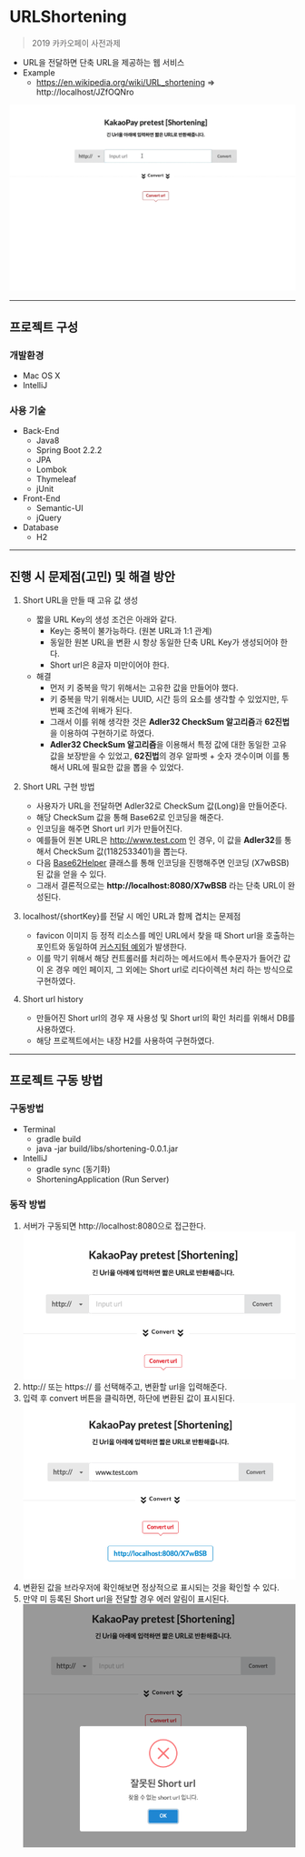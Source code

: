 # URLShortening

> 2019 카카오페이 사전과제
* URL을 전달하면 단축 URL을 제공하는 웹 서비스
* Example
    * https://en.wikipedia.org/wiki/URL_shortening => http://localhost/JZfOQNro

![img01](./images/img_06.gif)

---

## 프로젝트 구성

### 개발환경
* Mac OS X
* IntelliJ

### 사용 기술
* Back-End
    * Java8
    * Spring Boot 2.2.2
    * JPA
    * Lombok
    * Thymeleaf
    * jUnit
* Front-End
    * Semantic-UI
    * jQuery
* Database
    * H2

---

## 진행 시 문제점(고민) 및 해결 방안

1. Short URL을 만들 때 고유 값 생성
    * 짧을 URL Key의 생성 조건은 아래와 같다.
        * Key는 중복이 불가능하다. (원본 URL과 1:1 관계)
        * 동일한 원본 URL을 변환 시 항상 동일한 단축 URL Key가 생성되어야 한다.
        * Short url은 8글자 미만이어야 한다.
    * 해결
        * 먼저 키 중복을 막기 위해서는 고유한 값을 만들어야 했다.
        * 키 중복을 막기 위해서는 UUID, 시간 등의 요소를 생각할 수 있었지만, 두 번째 조건에 위배가 된다.
        * 그래서 이를 위해 생각한 것은 **Adler32 CheckSum 알고리즘**과 **62진법**을 이용하여 구현하기로 하였다.
        * **Adler32 CheckSum 알고리즘**을 이용해서 특정 값에 대한 동일한 고유 값을 보장받을 수 있었고, **62진법**의 경우 알파벳 + 숫자 갯수이며 이를 통해서 URL에 필요한 값을 뽑을 수 있었다. 
        
2. Short URL 구현 방법
    * 사용자가 URL을 전달하면 Adler32로 CheckSum 값(Long)을 만들어준다.
    * 해당 CheckSum 값을 통해 Base62로 인코딩을 해준다.
    * 인코딩을 해주면 Short url 키가 만들어진다.
    * 예를들어 원본 URL은 http://www.test.com 인 경우, 이 값을 **Adler32**를 통해서 CheckSum 값(1182533401)을 뽑는다.
    * 다음 [Base62Helper](https://github.com/elfinlas/URLShortening/blob/master/src/main/java/com/kakaopay/shortening/common/utils/Base62Helper.java) 클래스를 통해 인코딩을 진행해주면 인코딩 (X7wBSB) 된 값을 얻을 수 있다.
    * 그래서 결론적으로는 **http://localhost:8080/X7wBSB** 라는 단축 URL이 완성된다. 

3. localhost/{shortKey}를 전달 시 메인 URL과 함께 겹치는 문제점
    * favicon 이미지 등 정적 리소스를 메인 URL에서 찾을 때 Short url을 호출하는 포인트와 동일하여 [커스지텀 예외](https://github.com/elfinlas/URLShortening/blob/master/src/main/java/com/kakaopay/shortening/shorturl/exceptions/ShortKeyNotFoundException.java)가 발생한다.
    * 이를 막기 위해서 해당 컨트롤러를 처리하는 메서드에서 특수문자가 들어간 값이 온 경우 메인 페이지, 그 외에는 Short url로 리다이렉션 처리 하는 방식으로 구현하였다. 

4. Short url history
    * 만들어진 Short url의 경우 재 사용성 및 Short url의 확인 처리를 위해서 DB를 사용하였다.
    * 해당 프로젝트에서는 내장 H2를 사용하여 구현하였다.

---    

## 프로젝트 구동 방법

### 구동방법

* Terminal
    * gradle build 
    * java -jar build/libs/shortening-0.0.1.jar
* IntelliJ
    * gradle sync (동기화)
    * ShorteningApplication (Run Server)
    
### 동작 방법

1. 서버가 구동되면 http://localhost:8080으로 접근한다.
![img01](./images/img_01.png)
2. http:// 또는 https:// 를 선택해주고, 변환할 url을 입력해준다.
3. 입력 후 convert 버튼을 클릭하면, 하단에 변환된 값이 표시된다.
![img01](./images/img_02.png)
4. 변환된 값을 브라우저에 확인해보면 정상적으로 표시되는 것을 확인할 수 있다.
5. 만약 미 등록된 Short url을 전달할 경우 에러 알림이 표시된다.
![img01](./images/img_03.png)
